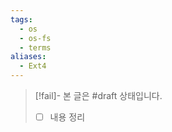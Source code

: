 ```yaml
---
tags:
  - os
  - os-fs
  - terms
aliases:
  - Ext4
---
```

> [!fail]- 본 글은 #draft 상태입니다.
> - [ ] 내용 정리